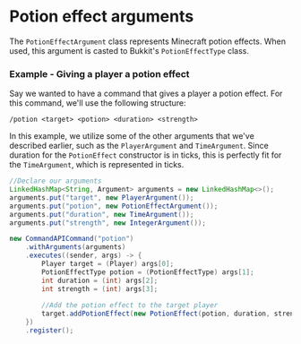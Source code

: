 # Potion effect arguments

The `PotionEffectArgument` class represents Minecraft potion effects. When used, this argument is casted to Bukkit's `PotionEffectType` class.

<div class="example">

### Example - Giving a player a potion effect

Say we wanted to have a command that gives a player a potion effect. For this command, we'll use the following structure:

```
/potion <target> <potion> <duration> <strength>
```

In this example, we utilize some of the other arguments that we've described earlier, such as the `PlayerArgument` and `TimeArgument`. Since duration for the `PotionEffect` constructor is in ticks, this is perfectly fit for the `TimeArgument`, which is represented in ticks.

```java
//Declare our arguments
LinkedHashMap<String, Argument> arguments = new LinkedHashMap<>();
arguments.put("target", new PlayerArgument());
arguments.put("potion", new PotionEffectArgument());
arguments.put("duration", new TimeArgument());
arguments.put("strength", new IntegerArgument());

new CommandAPICommand("potion")
    .withArguments(arguments)
    .executes((sender, args) -> {
        Player target = (Player) args[0];
        PotionEffectType potion = (PotionEffectType) args[1];
        int duration = (int) args[2];
        int strength = (int) args[3];
        
        //Add the potion effect to the target player
        target.addPotionEffect(new PotionEffect(potion, duration, strength));
    })
    .register();
```

</div>